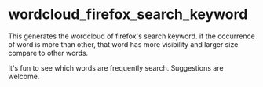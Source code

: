 # wordcloud_firefox_search_keyword

This generates the wordcloud of firefox's search keyword. if the occurrence of word is more than other, that word has more visibility and larger size compare to other words.

It's fun to see which words are frequently search. Suggestions are welcome.

